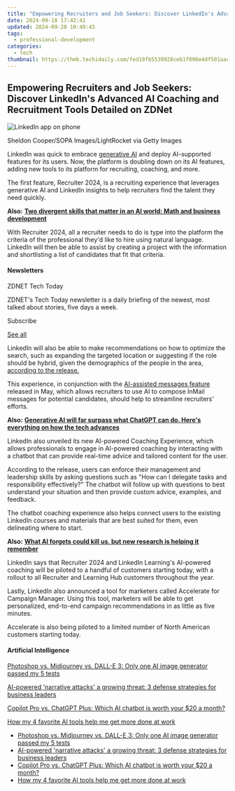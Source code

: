 ```yaml
---
title: "Empowering Recruiters and Job Seekers: Discover LinkedIn's Advanced AI Coaching and Recruitment Tools Detailed on ZDNet"
date: 2024-09-18 17:42:41
updated: 2024-09-20 10:49:43
tags:
  - professional-development
categories:
  - tech
thumbnail: https://thmb.techidaily.com/fed19fb5539928ceb1f098e4df501aac24d80c5bb6000047d745afbd7491bdcb.jpg
---
```


## Empowering Recruiters and Job Seekers: Discover LinkedIn's Advanced AI Coaching and Recruitment Tools Detailed on ZDNet

![LinkedIn app on phone](https://www.zdnet.com/a/img/resize/4e22382e4fe1b787d6a62808fe5f422d475e02af/2023/10/03/e432eb2d-fca5-4a18-a880-bb523e99a2e4/gettyimages-1636801647.jpg?auto=webp&width=1280)

Sheldon Cooper/SOPA Images/LightRocket via Getty Images

LinkedIn was quick to embrace [generative AI](https://www.zdnet.com/article/what-is-generative-ai-and-why-is-it-so-popular-heres-everything-you-need-to-know/) and deploy AI-supported features for its users. Now, the platform is doubling down on its AI features, adding new tools to its platform for recruiting, coaching, and more. 

The first feature, Recruiter 2024, is a recruiting experience that leverages generative AI and LinkedIn insights to help recruiters find the talent they need quickly. 

**Also:** [**Two divergent skills that matter in an AI world: Math and business development**](https://www.zdnet.com/article/two-divergent-skills-that-matter-in-an-ai-world-math-and-business-development/)

With Recruiter 2024, all a recruiter needs to do is type into the platform the criteria of the professional they'd like to hire using natural language. LinkedIn will then be able to assist by creating a project with the information and shortlisting a list of candidates that fit that criteria. 

#### Newsletters

ZDNET Tech Today

ZDNET's Tech Today newsletter is a daily briefing of the newest, most talked about stories, five days a week.

 Subscribe

[See all](https://www.zdnet.com/newsletters/)

LinkedIn will also be able to make recommendations on how to optimize the search, such as expanding the targeted location or suggesting if the role should be hybrid, given the demographics of the people in the area, [according to the release.](https://news.linkedin.com/2023/october/New%5FAI%5FPowered%5FFeatures%5Ffor%5FBusinesses) 

This experience, in conjunction with the [AI-assisted messages feature](https://www.zdnet.com/article/linkedin-is-using-ai-to-make-it-easier-for-recruiters-to-reach-you/) released in May, which allows recruiters to use AI to compose InMail messages for potential candidates, should help to streamline recruiters' efforts. 

**Also:** [**Generative AI will far surpass what ChatGPT can do. Here's everything on how the tech advances**](https://www.zdnet.com/article/generative-ai-will-far-surpass-what-chatgpt-can-do-heres-everything-you-need-to-know-how-the-tech-advances/)

LinkedIn also unveiled its new AI-powered Coaching Experience, which allows professionals to engage in AI-powered coaching by interacting with a chatbot that can provide real-time advice and tailored content for the user. 

According to the release, users can enforce their management and leadership skills by asking questions such as "How can I delegate tasks and responsibility effectively?" The chatbot will follow up with questions to best understand your situation and then provide custom advice, examples, and feedback. 

The chatbot coaching experience also helps connect users to the existing LinkedIn courses and materials that are best suited for them, even delineating where to start. 

**Also:** [**What AI forgets could kill us, but new research is helping it remember**](https://www.zdnet.com/article/what-ai-forgets-could-kill-us-but-new-research-is-helping-it-remember/)

LinkedIn says that Recruiter 2024 and LinkedIn Learning's AI-powered coaching will be piloted to a handful of customers starting today, with a rollout to all Recruiter and Learning Hub customers throughout the year. 

Lastly, LinkedIn also announced a tool for marketers called Accelerate for Campaign Manager. Using this tool, marketers will be able to get personalized, end-to-end campaign recommendations in as little as five minutes. 

Accelerate is also being piloted to a limited number of North American customers starting today. 

#### Artificial Intelligence

[Photoshop vs. Midjourney vs. DALL-E 3: Only one AI image generator passed my 5 tests](https://www.zdnet.com/article/is-photoshops-new-text-to-image-as-good-as-midjourney-and-dall-e-we-test-it-and-see/ "Photoshop vs. Midjourney vs. DALL-E 3: Only one AI image generator passed my 5 tests")

[AI-powered 'narrative attacks' a growing threat: 3 defense strategies for business leaders](https://www.zdnet.com/article/ai-powered-narrative-attacks-a-growing-threat-3-defense-strategies-for-business-leaders/ "AI-powered 'narrative attacks' a growing threat: 3 defense strategies for business leaders")

[Copilot Pro vs. ChatGPT Plus: Which AI chatbot is worth your $20 a month?](https://www.zdnet.com/article/copilot-pro-vs-chatgpt-plus-which-is-ai-chatbot-is-worth-your-20-a-month/ "Copilot Pro vs. ChatGPT Plus: Which AI chatbot is worth your $20 a month?")

[How my 4 favorite AI tools help me get more done at work](https://www.zdnet.com/article/how-my-4-favorite-ai-tools-help-me-get-more-done-at-work/ "How my 4 favorite AI tools help me get more done at work")

* [Photoshop vs. Midjourney vs. DALL-E 3: Only one AI image generator passed my 5 tests](https://www.zdnet.com/article/is-photoshops-new-text-to-image-as-good-as-midjourney-and-dall-e-we-test-it-and-see/ "Photoshop vs. Midjourney vs. DALL-E 3: Only one AI image generator passed my 5 tests")
* [AI-powered 'narrative attacks' a growing threat: 3 defense strategies for business leaders](https://www.zdnet.com/article/ai-powered-narrative-attacks-a-growing-threat-3-defense-strategies-for-business-leaders/ "AI-powered 'narrative attacks' a growing threat: 3 defense strategies for business leaders")
* [Copilot Pro vs. ChatGPT Plus: Which AI chatbot is worth your $20 a month?](https://www.zdnet.com/article/copilot-pro-vs-chatgpt-plus-which-is-ai-chatbot-is-worth-your-20-a-month/ "Copilot Pro vs. ChatGPT Plus: Which AI chatbot is worth your $20 a month?")
* [How my 4 favorite AI tools help me get more done at work](https://www.zdnet.com/article/how-my-4-favorite-ai-tools-help-me-get-more-done-at-work/ "How my 4 favorite AI tools help me get more done at work")

<ins class="adsbygoogle"
     style="display:block"
     data-ad-format="autorelaxed"
     data-ad-client="ca-pub-7571918770474297"
     data-ad-slot="1223367746"></ins>



<ins class="adsbygoogle"
     style="display:block"
     data-ad-client="ca-pub-7571918770474297"
     data-ad-slot="8358498916"
     data-ad-format="auto"
     data-full-width-responsive="true"></ins>
